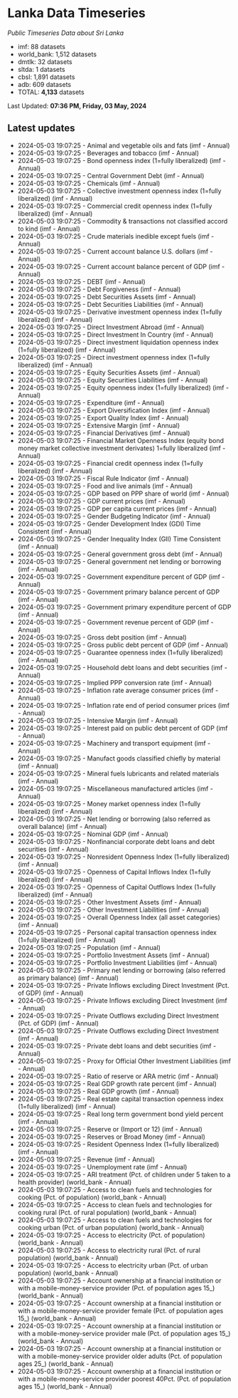 # Lanka Data Timeseries
*Public Timeseries Data about Sri Lanka*

* imf: 88 datasets
* world_bank: 1,512 datasets
* dmtlk: 32 datasets
* sltda: 1 datasets
* cbsl: 1,891 datasets
* adb: 609 datasets
* TOTAL: **4,133** datasets

Last Updated: **07:36 PM, Friday, 03 May, 2024**

## Latest updates

* 2024-05-03 19:07:25 - Animal and vegetable oils and fats (imf - Annual)
* 2024-05-03 19:07:25 - Beverages and tobacco (imf - Annual)
* 2024-05-03 19:07:25 - Bond openness index (1=fully liberalized) (imf - Annual)
* 2024-05-03 19:07:25 - Central Government Debt (imf - Annual)
* 2024-05-03 19:07:25 - Chemicals (imf - Annual)
* 2024-05-03 19:07:25 - Collective investment openness index (1=fully liberalized) (imf - Annual)
* 2024-05-03 19:07:25 - Commercial credit openness index (1=fully liberalized) (imf - Annual)
* 2024-05-03 19:07:25 - Commodity & transactions not classified accord to kind (imf - Annual)
* 2024-05-03 19:07:25 - Crude materials inedible except fuels (imf - Annual)
* 2024-05-03 19:07:25 - Current account balance U.S. dollars (imf - Annual)
* 2024-05-03 19:07:25 - Current account balance percent of GDP (imf - Annual)
* 2024-05-03 19:07:25 - DEBT (imf - Annual)
* 2024-05-03 19:07:25 - Debt Forgiveness (imf - Annual)
* 2024-05-03 19:07:25 - Debt Securities Assets (imf - Annual)
* 2024-05-03 19:07:25 - Debt Securities Liabilities (imf - Annual)
* 2024-05-03 19:07:25 - Derivative investment openness index (1=fully liberalized) (imf - Annual)
* 2024-05-03 19:07:25 - Direct Investment Abroad (imf - Annual)
* 2024-05-03 19:07:25 - Direct Investment In Country (imf - Annual)
* 2024-05-03 19:07:25 - Direct investment liquidation openness index (1=fully liberalized) (imf - Annual)
* 2024-05-03 19:07:25 - Direct investment openness index (1=fully liberalized) (imf - Annual)
* 2024-05-03 19:07:25 - Equity Securities Assets (imf - Annual)
* 2024-05-03 19:07:25 - Equity Securities Liabilities (imf - Annual)
* 2024-05-03 19:07:25 - Equity openness index (1=fully liberalized) (imf - Annual)
* 2024-05-03 19:07:25 - Expenditure (imf - Annual)
* 2024-05-03 19:07:25 - Export Diversification Index (imf - Annual)
* 2024-05-03 19:07:25 - Export Quality Index (imf - Annual)
* 2024-05-03 19:07:25 - Extensive Margin (imf - Annual)
* 2024-05-03 19:07:25 - Financial Derivatives (imf - Annual)
* 2024-05-03 19:07:25 - Financial Market Openness Index (equity bond money market collective investment derivates) 1=fully liberalized (imf - Annual)
* 2024-05-03 19:07:25 - Financial credit openness index (1=fully liberalized) (imf - Annual)
* 2024-05-03 19:07:25 - Fiscal Rule Indicator (imf - Annual)
* 2024-05-03 19:07:25 - Food and live animals (imf - Annual)
* 2024-05-03 19:07:25 - GDP based on PPP share of world (imf - Annual)
* 2024-05-03 19:07:25 - GDP current prices (imf - Annual)
* 2024-05-03 19:07:25 - GDP per capita current prices (imf - Annual)
* 2024-05-03 19:07:25 - Gender Budgeting Indicator (imf - Annual)
* 2024-05-03 19:07:25 - Gender Development Index (GDI) Time Consistent (imf - Annual)
* 2024-05-03 19:07:25 - Gender Inequality Index (GII) Time Consistent (imf - Annual)
* 2024-05-03 19:07:25 - General government gross debt (imf - Annual)
* 2024-05-03 19:07:25 - General government net lending or borrowing (imf - Annual)
* 2024-05-03 19:07:25 - Government expenditure percent of GDP (imf - Annual)
* 2024-05-03 19:07:25 - Government primary balance percent of GDP (imf - Annual)
* 2024-05-03 19:07:25 - Government primary expenditure percent of GDP (imf - Annual)
* 2024-05-03 19:07:25 - Government revenue percent of GDP (imf - Annual)
* 2024-05-03 19:07:25 - Gross debt position (imf - Annual)
* 2024-05-03 19:07:25 - Gross public debt percent of GDP (imf - Annual)
* 2024-05-03 19:07:25 - Guarantee openness index (1=fully liberalized) (imf - Annual)
* 2024-05-03 19:07:25 - Household debt loans and debt securities (imf - Annual)
* 2024-05-03 19:07:25 - Implied PPP conversion rate (imf - Annual)
* 2024-05-03 19:07:25 - Inflation rate average consumer prices (imf - Annual)
* 2024-05-03 19:07:25 - Inflation rate end of period consumer prices (imf - Annual)
* 2024-05-03 19:07:25 - Intensive Margin (imf - Annual)
* 2024-05-03 19:07:25 - Interest paid on public debt percent of GDP (imf - Annual)
* 2024-05-03 19:07:25 - Machinery and transport equipment (imf - Annual)
* 2024-05-03 19:07:25 - Manufact goods classified chiefly by material (imf - Annual)
* 2024-05-03 19:07:25 - Mineral fuels lubricants and related materials (imf - Annual)
* 2024-05-03 19:07:25 - Miscellaneous manufactured articles (imf - Annual)
* 2024-05-03 19:07:25 - Money market openness index (1=fully liberalized) (imf - Annual)
* 2024-05-03 19:07:25 - Net lending or borrowing (also referred as overall balance) (imf - Annual)
* 2024-05-03 19:07:25 - Nominal GDP (imf - Annual)
* 2024-05-03 19:07:25 - Nonfinancial corporate debt loans and debt securities (imf - Annual)
* 2024-05-03 19:07:25 - Nonresident Openness Index (1=fully liberalized) (imf - Annual)
* 2024-05-03 19:07:25 - Openness of Capital Inflows Index (1=fully liberalized) (imf - Annual)
* 2024-05-03 19:07:25 - Openness of Capital Outflows Index (1=fully liberalized) (imf - Annual)
* 2024-05-03 19:07:25 - Other Investment Assets (imf - Annual)
* 2024-05-03 19:07:25 - Other Investment Liabilities (imf - Annual)
* 2024-05-03 19:07:25 - Overall Openness Index (all asset categories) (imf - Annual)
* 2024-05-03 19:07:25 - Personal capital transaction openness index (1=fully liberalized) (imf - Annual)
* 2024-05-03 19:07:25 - Population (imf - Annual)
* 2024-05-03 19:07:25 - Portfolio Investment Assets (imf - Annual)
* 2024-05-03 19:07:25 - Portfolio Investment Liabilities (imf - Annual)
* 2024-05-03 19:07:25 - Primary net lending or borrowing (also referred as primary balance) (imf - Annual)
* 2024-05-03 19:07:25 - Private Inflows excluding Direct Investment (Pct. of GDP) (imf - Annual)
* 2024-05-03 19:07:25 - Private Inflows excluding Direct Investment (imf - Annual)
* 2024-05-03 19:07:25 - Private Outflows excluding Direct Investment (Pct. of GDP) (imf - Annual)
* 2024-05-03 19:07:25 - Private Outflows excluding Direct Investment (imf - Annual)
* 2024-05-03 19:07:25 - Private debt loans and debt securities (imf - Annual)
* 2024-05-03 19:07:25 - Proxy for Official Other Investment Liabilities (imf - Annual)
* 2024-05-03 19:07:25 - Ratio of reserve or ARA metric (imf - Annual)
* 2024-05-03 19:07:25 - Real GDP growth rate percent (imf - Annual)
* 2024-05-03 19:07:25 - Real GDP growth (imf - Annual)
* 2024-05-03 19:07:25 - Real estate capital transaction openness index (1=fully liberalized) (imf - Annual)
* 2024-05-03 19:07:25 - Real long term government bond yield percent (imf - Annual)
* 2024-05-03 19:07:25 - Reserve or (Import or 12) (imf - Annual)
* 2024-05-03 19:07:25 - Reserves or Broad Money (imf - Annual)
* 2024-05-03 19:07:25 - Resident Openness Index (1=fully liberalized) (imf - Annual)
* 2024-05-03 19:07:25 - Revenue (imf - Annual)
* 2024-05-03 19:07:25 - Unemployment rate (imf - Annual)
* 2024-05-03 19:07:25 - ARI treatment (Pct. of children under 5 taken to a health provider) (world_bank - Annual)
* 2024-05-03 19:07:25 - Access to clean fuels and technologies for cooking (Pct. of population) (world_bank - Annual)
* 2024-05-03 19:07:25 - Access to clean fuels and technologies for cooking rural (Pct. of rural population) (world_bank - Annual)
* 2024-05-03 19:07:25 - Access to clean fuels and technologies for cooking urban (Pct. of urban population) (world_bank - Annual)
* 2024-05-03 19:07:25 - Access to electricity (Pct. of population) (world_bank - Annual)
* 2024-05-03 19:07:25 - Access to electricity rural (Pct. of rural population) (world_bank - Annual)
* 2024-05-03 19:07:25 - Access to electricity urban (Pct. of urban population) (world_bank - Annual)
* 2024-05-03 19:07:25 - Account ownership at a financial institution or with a mobile-money-service provider (Pct. of population ages 15_) (world_bank - Annual)
* 2024-05-03 19:07:25 - Account ownership at a financial institution or with a mobile-money-service provider female (Pct. of population ages 15_) (world_bank - Annual)
* 2024-05-03 19:07:25 - Account ownership at a financial institution or with a mobile-money-service provider male (Pct. of population ages 15_) (world_bank - Annual)
* 2024-05-03 19:07:25 - Account ownership at a financial institution or with a mobile-money-service provider older adults (Pct. of population ages 25_) (world_bank - Annual)
* 2024-05-03 19:07:25 - Account ownership at a financial institution or with a mobile-money-service provider poorest 40Pct. (Pct. of population ages 15_) (world_bank - Annual)